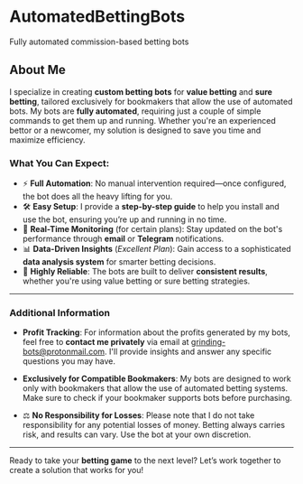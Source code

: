 # AutomatedBettingBots
Fully automated commission-based betting bots

## About Me

I specialize in creating **custom betting bots** for **value betting** and **sure betting**, tailored exclusively for bookmakers that allow the use of automated bots. My bots are **fully automated**, requiring just a couple of simple commands to get them up and running. Whether you're an experienced bettor or a newcomer, my solution is designed to save you time and maximize efficiency.

### What You Can Expect:

- ⚡ **Full Automation**: No manual intervention required—once configured, the bot does all the heavy lifting for you.  
- 🛠️ **Easy Setup**: I provide a **step-by-step guide** to help you install and use the bot, ensuring you’re up and running in no time.  
- 📡 **Real-Time Monitoring** (for certain plans): Stay updated on the bot's performance through **email** or **Telegram** notifications.  
- 📊 **Data-Driven Insights** (*Excellent Plan*): Gain access to a sophisticated **data analysis system** for smarter betting decisions.  
- 🎯 **Highly Reliable**: The bots are built to deliver **consistent results**, whether you're using value betting or sure betting strategies.

---
 

### Additional Information

- **Profit Tracking**: For information about the profits generated by my bots, feel free to **contact me privately** via email at [grinding-bots@protonmail.com](mailto:grinding-bots@protonmail.com). I'll provide insights and answer any specific questions you may have. 
- **Exclusively for Compatible Bookmakers**: My bots are designed to work only with bookmakers that allow the use of automated betting systems. Make sure to check if your bookmaker supports bots before purchasing.

- ⚖️ **No Responsibility for Losses**: Please note that I do not take responsibility for any potential losses of money. Betting always carries risk, and results can vary. Use the bot at your own discretion.

---

Ready to take your **betting game** to the next level? Let’s work together to create a solution that works for you!
